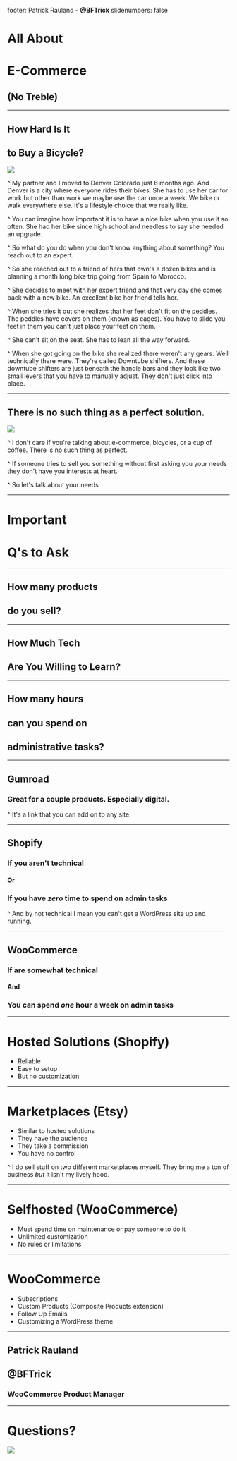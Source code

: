 footer: Patrick Rauland - **@BFTrick**
slidenumbers: false

# All About
# E-Commerce
## (No Treble)

---

## How Hard Is It
## to Buy a Bicycle?

![](assets/images/bicycle.jpg)

^ My partner and I moved to Denver Colorado just 6 months ago. And Denver is a city where everyone rides their bikes. She has to use her car for work but other than work we maybe use the car once a week. We bike or walk everywhere else. It's a lifestyle choice that we really like.

^ You can imagine how important it is to have a nice bike when you use it so often. She had her bike since high school and needless to say she needed an upgrade.

^ So what do you do when you don't know anything about something? You reach out to an expert.

^ So she reached out to a friend of hers that own's a dozen bikes and is planning a month long bike trip going from Spain to Morocco.

^ She decides to meet with her expert friend and that very day she comes back with a new bike. An excellent bike her friend tells her.

^ When she tries it out she realizes that her feet don't fit on the peddles. The peddles have covers on them (known as cages). You have to slide you feet in them you can't just place your feet on them.

^ She can't sit on the seat. She has to lean all the way forward.

^ When she got going on the bike she realized there weren't any gears. Well technically there were. They're called Downtube shifters. And these downtube shifters are just beneath the handle bars and they look like two small levers that you have to manually adjust. They don't just click into place.

---

## There is no such thing as **a perfect solution**.

![](assets/images/man-at-coffee-table.jpg)

^ I don't care if you're talking about e-commerce, bicycles, or a cup of coffee. There is no such thing as perfect.

^ If someone tries to sell you something without first asking you your needs they don't have you interests at heart.

^ So let's talk about your needs

---

# Important
# Q's to Ask

---

## How many products
## do you sell?

---

## How Much Tech
## Are You Willing to Learn?

---

## How many hours
## can you spend on
## administrative tasks?

---

## Gumroad
### Great for a couple products. Especially digital.

^ It's a link that you can add on to any site.

---

## Shopify
### If you aren't technical
#### Or
### If you have *zero* time to spend on admin tasks

^ And by not technical I mean you can't get a WordPress site up and running.

---

## WooCommerce
### If are somewhat technical
#### And
### You can spend *one* hour a week on admin tasks

---

# Hosted Solutions (Shopify)

* Reliable
* Easy to setup
* But no customization

---

# Marketplaces (Etsy)

* Similar to hosted solutions
* They have the audience
* They take a commission
* You have no control

^ I do sell stuff on two different marketplaces myself. They bring me a ton of business *but* it isn't my lively hood.

---

# Selfhosted (WooCommerce)

* Must spend time on maintenance or pay someone to do it
* Unlimited customization
* No rules or limitations

---

# WooCommerce

* Subscriptions
* Custom Products (Composite Products extension)
* Follow Up Emails
* Customizing a WordPress theme

---

## Patrick Rauland
## @BFTrick
### WooCommerce Product Manager

---

# Questions?

![](assets/images/computer.jpg)
